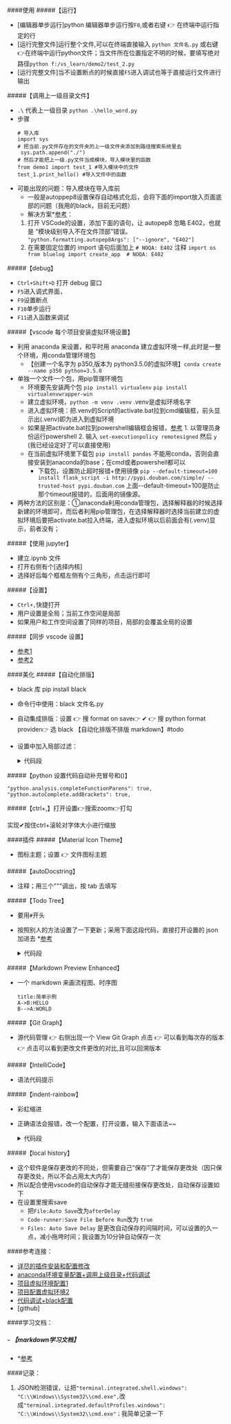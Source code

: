 
####使用
#####【运行】
- [编辑器单步运行]python 编辑器单步运行按`F8`,或者右键 👉 在终端中运行指定的行
- [运行完整文件]运行整个文件,可以在终端直接输入 `python 文件名.py` 或右键👉在终端中运行python文件；当文件所在位置指定不明的时候，要填写绝对路径`python f:/vs_learn/demo2/test_2.py`
- [运行完整文件]当不设置断点的时候直接`F5`进入调试也等于直接运行文件进行输出


#####【调用上一级目录文件】
- `.\` 代表上一级目录  `python .\hello_word.py`
- 步骤
   ```
   # 导入库
   import sys
   # 把当前.py文件存在的文件夹的上一级文件夹添加到路径搜索系统里去
    sys.path.append("./")
   # 然后才能把上一级.py文件当成模块，导入模块里的函数
   from demo1 import test_1 #导入模块中的文件
   test_1.print_hello() #导入文件中的函数
  ```
- 可能出现的问题：导入模块在导入库前 
    - 一般是autoppep8设置保存自动格式化后，会将下面的import放入页面底部的问题（我用的black，目前无问题）
    - 解决方案*[参考](https://blog.csdn.net/qq_16829085/article/details/107214948?utm_medium=distribute.pc_aggpage_search_result.none-task-blog-2~aggregatepage~first_rank_ecpm_v1~rank_v31_ecpm-1-107214948-null-null.pc_agg_new_rank&utm_term=pep8%E8%AE%BE%E7%BD%AEimport%E9%A1%BA%E5%BA%8F+vscode&spm=1000.2123.3001.4430)：
    1. 打开 VSCode的设置，添加下面的语句，让 autopep8 忽略 E402，也就是 “模块级别导入不在文件顶部”错误。
      `"python.formatting.autopep8Args": ["--ignore", "E402"]`
    2. 在需要固定位置的 import 语句后面加上 `# NOQA: E402` 注释
      ```
      import os
      from bluelog import create_app  # NOQA: E402
      ```


#####【debug】
- `Ctrl+Shift+D` 打开 debug 窗口
- `F5`进入调式界面，
- `F9`设置断点
- `F10`单步运行
- `F11`进入函数来调试


#####【vscode 每个项目安装虚拟环境设置】
- 利用 anaconda 来设置，和平时用 anaconda 建立虚拟环境一样,此时是一整个环境，用conda管理环境包
    - 【创建一个名字为 p350,版本为 python3.5.0的虚拟环境】`conda create --name p350 python=3.5.0`
- 单独一个文件一个包，用pip管理环境包
    - 环境要先安装两个包 `pip install virtualenv` `pip install virtualenvwrapper-win`
    - 建立虚拟环境，`python -m venv .venv`       .venv是虚拟环境名字
    - 进入虚拟环境：把.venv的Script的activate.bat拉到cmd编辑框，前头显示出(.venv)即为进入到虚拟环境
     - 如果是把activate.bat拉到powershell编辑框会报错，[参考](https://zhuanlan.zhihu.com/p/403713319)
      1. 以管理员身份运行powershell
      2. 输入 `set-executionpolicy remotesigned` 然后 `y`
      (我已经设定好了可以直接使用)
    - 在当前虚拟环境里下载包  `pip install pandas` 不能用conda，否则会直接安装到anaconda的base；在cmd或者powershell都可以
      - 下载包，设置防止超时报错+使用镜像
      `pip --default-timeout=100 install flask_script -i http://pypi.douban.com/simple/ --trusted-host pypi.douban.com`
      上面--default-timeout=100是防止那个timeout报错的，后面用的镜像源。
- 两种方法的区别是：①anaconda利用conda管理包，选择解释器的时候选择新建的环境即可，而后者利用pip管理包，在选择解释器时选择当前建立的虚拟环境后要把activate.bat拉入终端，进入虚拟环境以后前面会有(.venv)显示，前者没有；


#####【使用 jupyter】
- 建立.ipynb 文件
- 打开右侧有个[选择内核]
- 选择好后每个框框左侧有个三角形，点击运行即可


#####【设置】
- `Ctrl+,`快捷打开
- 用户设置是全局；当前工作空间是局部
- 如果用户和工作空间设置了同样的项目，局部的会覆盖全局的设置


#####【同步 vscode 设置】
- [参考1](https://blog.csdn.net/Yal_insist/article/details/122361113?utm_medium=distribute.pc_relevant.none-task-blog-2~default~baidujs_baidulandingword~default-5-122361113-blog-122908148.pc_relevant_paycolumn_v3&spm=1001.2101.3001.4242.4&utm_relevant_index=7)
- [参考2](https://blog.csdn.net/qq_39742704/article/details/122908148)


####美化
#####【自动化排版】
- black 库 pip install black
- 命令行中使用：black 文件名.py
- 自动集成排版：设置 👉 搜 format on save👉 ✔
  👉 搜 python format provider👉 选 black
  【自动化排版不排版 markdown】#todo
- 设置中加入局部过滤：
    <details><summary>代码段</summary>
    <p>

    ```
    "[markdown]": {
        "editor.wordWrap": "on",
        "editor.quickSuggestions": false,
        "editor.formatOnSave": false
      },
    ```
    </details> </p>


#####【python 设置代码自动补充冒号和()】  
  ```
  "python.analysis.completeFunctionParens": true,
  "python.autoComplete.addBrackets": true,
  ```

#####【ctrl+,】打开设置👉搜索zoom👉打勾

  实现✔按住ctrl+滚轮对字体大小进行缩放

####插件
#####【Material Icon Theme】
  - 图标主题；设置 👉 文件图标主题


#####【autoDocstring】
  - 注释；用三个"""调出，按 tab 去填写


#####【Todo Tree】
  - 要用`#`开头
  - 按照别人的方法设置了一下更新；采用下面这段代码，直接打开设置的 json 加进去 \*[参考](https://blog.csdn.net/cc1998414/article/details/115408584)
    <details><summary>代码段</summary>
    <p>

    ```
      "todo-tree.tree.showScanModeButton": false,
      "todo-tree.filtering.excludeGlobs": ["**/node_modules", "*.xml", "*.XML"],
      "todo-tree.filtering.ignoreGitSubmodules": true,
      "todohighlight.keywords": [
      ],
      "todo-tree.tree.showCountsInTree": true,
      "todohighlight.keywordsPattern": "TODO:|FIXME:|NOTE:|\\(([^)]+)\\)",
      "todohighlight.defaultStyle": {

      },
      "todohighlight.isEnable": false,
      "todo-tree.highlights.customHighlight": {
        "BUG": {
          "icon": "bug",
          "foreground": "#F56C6C",
          "type": "line"
        },
        "FIXME": {
          "icon": "flame",
          "foreground": "#FF9800",
          "type":"line"
        },
        "TODO":{
          "foreground": "#FFEB38",
          "type":"line"
        },
        "NOTE":{
          "icon": "note",
          "foreground": "#67C23A",
          "type":"line"
        },
        "INFO":{
          "icon": "info",
          "foreground": "#909399",
          "type":"line"
        },
        "TAG":{
          "icon": "tag",
          "foreground": "#409EFF",
          "type":"line"
        },
        "HACK":{
          "icon": "versions",
          "foreground": "#E040FB",
          "type":"line"
        },
        "XXX":{
          "icon": "unverified",
          "foreground": "#E91E63",
          "type":"line"
        }
      },
      "todo-tree.general.tags": [
        "BUG",
        "HACK",
        "FIXME",
        "TODO",
        "INFO",
        "NOTE",
        "TAG",
        "XXX"
      ],
      "todo-tree.general.statusBar": "total",
    ```
    </details> </p>

#####【Markdown Preview Enhanced】
  - 一个 markdown 来画流程图、时序图

    ```sequence
    title:简单示例
    A->B:HELLO
    B-->A:WORLD
    ```

#####【Git Graph】
  - 源代码管理 👉 右侧出现一个 View Git Graph 点击 👉 可以看到每次存的版本 👉 点击可以看到更改文件更改的对比,且可以回溯版本

#####【IntelliCode】
  - 语法代码提示

#####【indent-rainbow】
  - 彩虹缩进
  - 正确语法会报错，改一个配置，打开设置，输入下面语法~~
    <details><summary>代码段</summary>
    <p>

    ```
        "todo-tree.general.statusBar": "total",
        "indentRainbow.ignoreErrorLanguages": [
            "python"
        ],
    ```
  </details> </p>


#####【local history】
  - 这个软件是保存更改的不同处，但需要自己“保存”了才能保存更改处（因只保存更改处，所以不会占用太大内存）
  - 所以配合使用vscode的自动保存才能无缝衔接保存更改处，自动保存设置如下
  - 在设置里搜索save
    - 把`File:Auto Save`改为`afterDelay`
    - `Code-runner:Save File Before Run`改为 `true`
    - `Files: Auto Save Delay` 是更改自动保存的间隔时间，可以设置的久一点，减小拖垮时间；我设置为10分钟自动保存一次

####参考连接：
- [详尽的插件安装和配置修改](https://www.bilibili.com/video/BV1mA4y1Q7P5?spm_id_from=333.999.0.0)
- [anaconda环境变量配置+调用上级目录+代码调试](https://www.bilibili.com/video/BV1YL411L7Sg?spm_id_from=333.999.0.0)
- [项目虚拟环境配置1](https://www.bilibili.com/video/BV15h411S7vq?spm_id_from=333.999.0.0)
- [项目配置虚拟环境2](https://www.bilibili.com/video/BV1H7411U7LF?p=3)
- [代码调试+black配置](https://www.bilibili.com/video/BV1RF411e7Pe?spm_id_from=333.999.0.0)
- [github]



####学习文档：
##### - 【markdown学习文档】
  - *[参考](https://docs.github.com/cn/get-started/writing-on-github/getting-started-with-writing-and-formatting-on-github/basic-writing-and-formatting-syntax)

####记录：
1. JSON检测错误，让把`"terminal.integrated.shell.windows": "C:\\Windows\\System32\\cmd.exe",`改成`"terminal.integrated.defaultProfiles.windows": "C:\\Windows\\System32\\cmd.exe"；`我简单记录一下